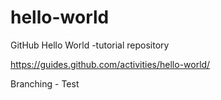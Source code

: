 # hello-world
GitHub Hello World -tutorial repository

https://guides.github.com/activities/hello-world/

Branching - Test
